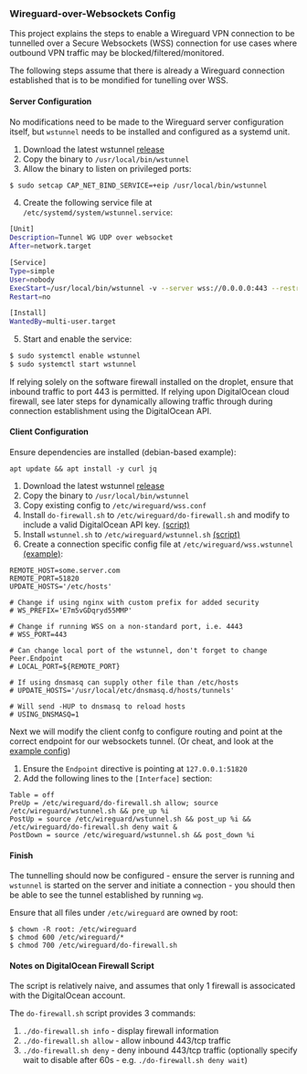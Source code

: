 ### Wireguard-over-Websockets Config

This project explains the steps to enable a Wireguard VPN connection to be tunnelled over a Secure Websockets (WSS) connection for use cases where outbound VPN traffic may be blocked/filtered/monitored.

The following steps assume that there is already a Wireguard connection established that is to be mondified for tunelling over WSS.

#### Server Configuration

No modifications need to be made to the Wireguard server configuration itself, but `wstunnel` needs to be installed and configured as a systemd unit.

1. Download the latest wstunnel [release](https://github.com/erebe/wstunnel/releases)
2. Copy the binary to `/usr/local/bin/wstunnel`
3. Allow the binary to listen on privileged ports:

```bash
$ sudo setcap CAP_NET_BIND_SERVICE=+eip /usr/local/bin/wstunnel
```

4. Create the following service file at `/etc/systemd/system/wstunnel.service`:

```bash
[Unit]
Description=Tunnel WG UDP over websocket
After=network.target

[Service]
Type=simple
User=nobody
ExecStart=/usr/local/bin/wstunnel -v --server wss://0.0.0.0:443 --restrictTo=127.0.0.1:51820
Restart=no

[Install]
WantedBy=multi-user.target
```

5. Start and enable the service:

```bash
$ sudo systemctl enable wstunnel
$ sudo systemctl start wstunnel
```

If relying solely on the software firewall installed on the droplet, ensure that inbound traffic to port 443 is permitted. If relying upon DigitalOcean cloud firewall, see later steps for dynamically allowing traffic through during connection establishment using the DigitalOcean API.

#### Client Configuration

Ensure dependencies are installed (debian-based example):

```
apt update && apt install -y curl jq
```

1. Download the latest wstunnel [release](https://github.com/erebe/wstunnel/releases)
2. Copy the binary to `/usr/local/bin/wstunnel`
3. Copy existing config to `/etc/wireguard/wss.conf`
4. Install `do-firewall.sh` to `/etc/wireguard/do-firewall.sh` and modify to include a valid DigitalOcean API key. [(script)](./do-firewall.sh)
5. Install `wstunnel.sh` to `/etc/wireguard/wstunnel.sh` [(script)](./wstunnel.sh)
6. Create a connection specific config file at `/etc/wireguard/wss.wstunnel` [(example)](./wss.wstunnel):

```
REMOTE_HOST=some.server.com
REMOTE_PORT=51820
UPDATE_HOSTS='/etc/hosts'

# Change if using nginx with custom prefix for added security
# WS_PREFIX='E7m5vGDqryd55MMP'

# Change if running WSS on a non-standard port, i.e. 4443
# WSS_PORT=443

# Can change local port of the wstunnel, don't forget to change Peer.Endpoint
# LOCAL_PORT=${REMOTE_PORT}

# If using dnsmasq can supply other file than /etc/hosts
# UPDATE_HOSTS='/usr/local/etc/dnsmasq.d/hosts/tunnels'

# Will send -HUP to dnsmasq to reload hosts
# USING_DNSMASQ=1
```

Next we will modify the client confg to configure routing and point at the correct endpoint for our websockets tunnel. (Or cheat, and look at the [example config](./wss.conf))

1. Ensure the `Endpoint` directive is pointing at `127.0.0.1:51820`
2. Add the following lines to the `[Interface]` section:

```
Table = off
PreUp = /etc/wireguard/do-firewall.sh allow; source /etc/wireguard/wstunnel.sh && pre_up %i
PostUp = source /etc/wireguard/wstunnel.sh && post_up %i && /etc/wireguard/do-firewall.sh deny wait &
PostDown = source /etc/wireguard/wstunnel.sh && post_down %i
```

#### Finish

The tunnelling should now be configured - ensure the server is running and `wstunnel` is started on the server and initiate a connection - you should then be able to see the tunnel established by running `wg`.

Ensure that all files under `/etc/wireguard` are owned by root:

```
$ chown -R root: /etc/wireguard
$ chmod 600 /etc/wireguard/*
$ chmod 700 /etc/wireguard/do-firewall.sh
```

#### Notes on DigitalOcean Firewall Script

The script is relatively naive, and assumes that only 1 firewall is associcated with the DigitalOcean account.

The `do-firewall.sh` script provides 3 commands:

1. `./do-firewall.sh info` - display firewall information
2. `./do-firewall.sh allow` - allow inbound 443/tcp traffic
3. `./do-firewall.sh deny` - deny inbound 443/tcp traffic (optionally specify wait to disable after 60s - e.g. `./do-firewall.sh deny wait`)
